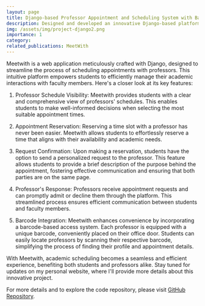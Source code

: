 ```yaml
---
layout: page
title: Django-based Professor Appointment and Scheduling System with Barcode
description: Designed and developed an innovative Django-based platform enabling students to efficiently access professor schedules, make reservations, and request appointments.
img: /assets/img/project-django2.png
importance: 1
category: 
related_publications: MeetWith 
---
```


Meetwith is a web application meticulously crafted with Django, designed to streamline the process of scheduling appointments with professors. This intuitive platform empowers students to efficiently manage their academic interactions with faculty members. Here's a closer look at its key features:

1. Professor Schedule Visibility:
Meetwith provides students with a clear and comprehensive view of professors' schedules. This enables students to make well-informed decisions when selecting the most suitable appointment times.

2. Appointment Reservation:
Reserving a time slot with a professor has never been easier. Meetwith allows students to effortlessly reserve a time that aligns with their availability and academic needs.

3. Request Confirmation:
Upon making a reservation, students have the option to send a personalized request to the professor. This feature allows students to provide a brief description of the purpose behind the appointment, fostering effective communication and ensuring that both parties are on the same page.

4. Professor's Response:
Professors receive appointment requests and can promptly admit or decline them through the platform. This streamlined process ensures efficient communication between students and faculty members.

5. Barcode Integration:
Meetwith enhances convenience by incorporating a barcode-based access system. Each professor is equipped with a unique barcode, conveniently placed on their office door. Students can easily locate professors by scanning their respective barcode, simplifying the process of finding their profile and appointment details.

With Meetwith, academic scheduling becomes a seamless and efficient experience, benefiting both students and professors alike. Stay tuned for updates on my personal website, where I'll provide more details about this innovative project.

For more details and to explore the code repository, please visit [GitHub Repository](https://github.com/neginrahimiyazdi/Django-based-Professor-Appointment-and-Scheduling-System).
